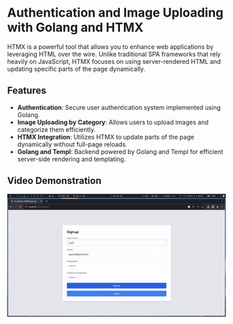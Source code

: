 # Authentication and Image Uploading with Golang and HTMX

HTMX is a powerful tool that allows you to enhance web applications by leveraging HTML over the wire. Unlike traditional SPA frameworks that rely heavily on JavaScript, HTMX focuses on using server-rendered HTML and updating specific parts of the page dynamically.

## Features

- **Authentication**: Secure user authentication system implemented using Golang.
- **Image Uploading by Category**: Allows users to upload images and categorize them efficiently.
- **HTMX Integration**: Utilizes HTMX to update parts of the page dynamically without full-page reloads.
- **Golang and Templ**: Backend powered by Golang and Templ for efficient server-side rendering and templating.

## Video Demonstration

![GIF Demo](videos/gif.gif)
